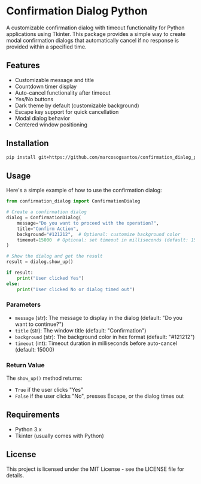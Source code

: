 # Confirmation Dialog Python

A customizable confirmation dialog with timeout functionality for Python applications using Tkinter. This package provides a simple way to create modal confirmation dialogs that automatically cancel if no response is provided within a specified time.

## Features

- Customizable message and title
- Countdown timer display
- Auto-cancel functionality after timeout
- Yes/No buttons
- Dark theme by default (customizable background)
- Escape key support for quick cancellation
- Modal dialog behavior
- Centered window positioning

## Installation

```bash
pip install git+https://github.com/marcosogsantos/confirmation_dialog_py.git
```

## Usage

Here's a simple example of how to use the confirmation dialog:

```python
from confirmation_dialog import ConfirmationDialog

# Create a confirmation dialog
dialog = ConfirmationDialog(
    message="Do you want to proceed with the operation?",
    title="Confirm Action",
    background="#121212",  # Optional: customize background color
    timeout=15000  # Optional: set timeout in milliseconds (default: 15000)
)

# Show the dialog and get the result
result = dialog.show_up()

if result:
    print("User clicked Yes")
else:
    print("User clicked No or dialog timed out")
```

### Parameters

- `message` (str): The message to display in the dialog (default: "Do you want to continue?")
- `title` (str): The window title (default: "Confirmation")
- `background` (str): The background color in hex format (default: "#121212")
- `timeout` (int): Timeout duration in milliseconds before auto-cancel (default: 15000)

### Return Value

The `show_up()` method returns:
- `True` if the user clicks "Yes"
- `False` if the user clicks "No", presses Escape, or the dialog times out

## Requirements

- Python 3.x
- Tkinter (usually comes with Python)

## License

This project is licensed under the MIT License - see the LICENSE file for details.
